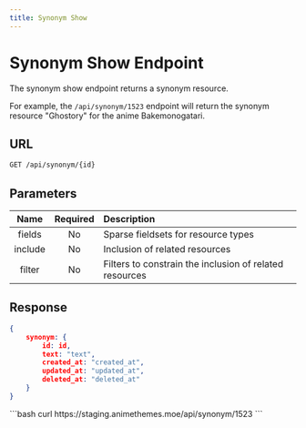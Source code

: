```yaml
---
title: Synonym Show
---
```


<Block>

# Synonym Show Endpoint

The synonym show endpoint returns a synonym resource.

For example, the `/api/synonym/1523` endpoint will return the synonym resource "Ghostory" for the anime Bakemonogatari.

## URL

```sh
GET /api/synonym/{id}
```

## Parameters

| Name    | Required | Description                                             |
| :-----: | :------: | :------------------------------------------------------ |
| fields  | No       | Sparse fieldsets for resource types                     |
| include | No       | Inclusion of related resources                          |
| filter  | No       | Filters to constrain the inclusion of related resources |

## Response

```json
{
    synonym: {
        id: id,
        text: "text",
        created_at: "created_at",
        updated_at: "updated_at",
        deleted_at: "deleted_at"
    }
}
```

<Example>

<CURL>
```bash
curl https://staging.animethemes.moe/api/synonym/1523
```
</CURL>

</Example>

</Block>